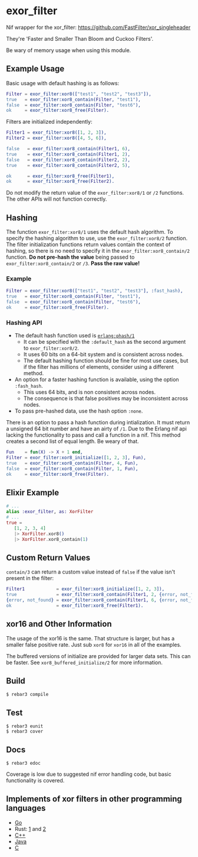 exor_filter
=====

Nif wrapper for the xor_filter: https://github.com/FastFilter/xor_singleheader

They're 'Faster and Smaller Than Bloom and Cuckoo Filters'.

Be wary of memory usage when using this module.

## Example Usage
Basic usage with default hashing is as follows:
```erlang
Filter = exor_filter:xor8(["test1", "test2", "test3"]),
true   = exor_filter:xor8_contain(Filter, "test1"),
false  = exor_filter:xor8_contain(Filter, "test6"),
ok     = exor_filter:xor8_free(Filter).
```

Filters are initialized independently:
```erlang
Filter1 = exor_filter:xor8([1, 2, 3]),
Filter2 = exor_filter:xor8([4, 5, 6]),

false   = exor_filter:xor8_contain(Filter1, 6),
true    = exor_filter:xor8_contain(Filter1, 2),
false   = exor_filter:xor8_contain(Filter2, 2),
true    = exor_filter:xor8_contain(Filter2, 5),

ok      = exor_filter:xor8_free(Filter1),
ok      = exor_filter:xor8_free(Filter2).
```

Do not modify the return value of the `exor_filter:xor8/1` or `/2` functions.  The other APIs will not function correctly.

## Hashing
The function `exor_filter:xor8/1` uses the default hash algorithm.  To specify the hashing algorithm to use, use the `exor_filter:xor8/2` function.  The filter initialization functions return values contain the context of hashing, so there is no need to specify it in the `exor_filter:xor8_contain/2` function.  **Do not pre-hash the value** being passed to `exor_filter:xor8_contain/2` or `/3`.  **Pass the raw value!**
### Example
```erlang
Filter = exor_filter:xor8(["test1", "test2", "test3"], :fast_hash),
true   = exor_filter:xor8_contain(Filter, "test1"),
false  = exor_filter:xor8_contain(Filter, "test6"),
ok     = exor_filter:xor8_free(Filter).
```

### Hashing API
* The default hash function used is [`erlang:phash/1`](http://erlang.org/doc/man/erlang.html#phash2-1)
    * It can be specified with the `:default_hash` as the second argument to `exor_filter:xor8/2`.
    * It uses 60 bits on a 64-bit system and is consistent across nodes.
    * The default hashing function should be fine for most use cases, but if the filter has millions of elements, consider using a different method.
*  An option for a faster hashing function is available, using the option `:fash_hash`.  
    * This uses 64 bits, and is non consistent across nodes.  
    * The consequence is that false positives may be inconsistent across nodes.
* To pass pre-hashed data, use the hash option `:none`.

There is an option to pass a hash function during intialization.  It must return a unsigned 64 bit number and have an airty of `/1`.  Due to the Erlang nif api lacking the functionality to pass and call a function in a nif.  This method creates a second list of equal length.  Be weary of that.
```erlang
Fun    = fun(X) -> X + 1 end,
Filter = exor_filter:xor8_initialize([1, 2, 3], Fun),
true   = exor_filter:xor8_contain(Filter, 4, Fun),
false  = exor_filter:xor8_contain(Filter, 1, Fun),
ok     = exor_filter:xor8_free(Filter).
```

## Elixir Example
```elixir
# ...
alias :exor_filter, as: XorFilter
# ...
true =
   [1, 2, 3, 4]
   |> XorFilter.xor8()
   |> XorFilter.xor8_contain(1)

```

## Custom Return Values
`contain/3` can return a custom value instead of `false` if the value isn't present in the filter:
```erlang
Filter1            = exor_filter:xor8_initialize([1, 2, 3]),
true               = exor_filter:xor8_contain(Filter1, 2, {error, not_found}),
{error, not_found} = exor_filter:xor8_contain(Filter1, 6, {error, not_found}),
ok                 = exor_filter:xor8_free(Filter1).
```

## xor16 and Other Information
The usage of the xor16 is the same.  That structure is larger, but has a smaller false positive rate.  Just sub `xor8` for `xor16` in all of the examples.

The buffered versions of initialize are provided for larger data sets.  This can be faster.  See `xor8_buffered_initialize/2` for more information.

Build
-----

    $ rebar3 compile

Test
-----

    $ rebar3 eunit
    $ rebar3 cover

Docs
-----

    $ rebar3 edoc

Coverage is low due to suggested nif error handling code, but basic functionality is covered.

## Implements of xor filters in other programming languages
* [Go](https://github.com/FastFilter/xor_filter)
* Rust: [1](https://github.com/bnclabs/xorfilter) and [2](https://github.com/codri/xorfilter-rs)
* [C++](https://github.com/FastFilter/fastfilter_cpp)
* [Java](https://github.com/FastFilter/fastfilter_java)
* [C](https://github.com/FastFilter/xor_singleheader)
